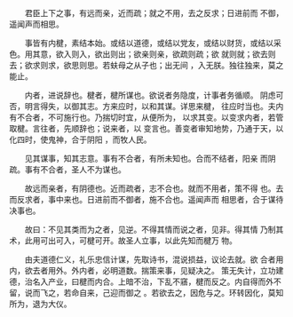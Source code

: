 　　君臣上下之事，有远而亲，近而疏；就之不用，去之反求；日进前而 不御，遥闻声而相思。

　　事皆有内楗，素结本始。或结以道德，或结以党友，或结以财货，或结以采色。用其意，欲入则入，欲出则出；欲亲则亲，欲疏则疏；欲 就则就；欲去则去；欲求则求，欲思则思。若蚨母之从子也；出无间 ，入无朕。独往独来，莫之能止。

　　内者，进说辞也。楗者，楗所谋也。欲说者务隐度，计事者务循顺。 阴虑可否，明言得失，以御其志。方来应时，以和其谋。详思来楗， 往应时当也。夫内有不合者，不可施行也。乃揣切时宜，从便所为， 以求其变。以变求内者，若管取楗。言往者，先顺辞也；说来者，以 变言也。善变者审知地势，乃通于天，以化四时，使鬼神，合于阴阳 ，而牧人民。

　　见其谋事，知其志意。事有不合者，有所未知也。合而不结者，阳亲 而阴疏。事有不合者，圣人不为谋也。

　　故远而亲者，有阴德也。近而疏者，志不合也。就而不用者，策不得 也。去而反求者，事中来也。日进前而不御者，施不合也。遥闻声而 相思者，合于谋待决事也。

　　故曰：不见其类而为之者，见逆。不得其情而说之者，见非。得其情 乃制其术，此用可出可入，可楗可开。故圣人立事，以此先知而楗万 物。

　　由夫道德仁义，礼乐忠信计谋，先取诗书，混说损益，议论去就。欲 合者用内，欲去者用外。外内者，必明道数。揣策来事，见疑决之。 策无失计，立功建德，治名入产业，曰楗而内合。上暗不治，下乱不窹，楗而反之。内自得而外不留，说而飞之，若命自来，己迎而御之 。若欲去之，因危与之。环转因化，莫知所为，退为大仪。
